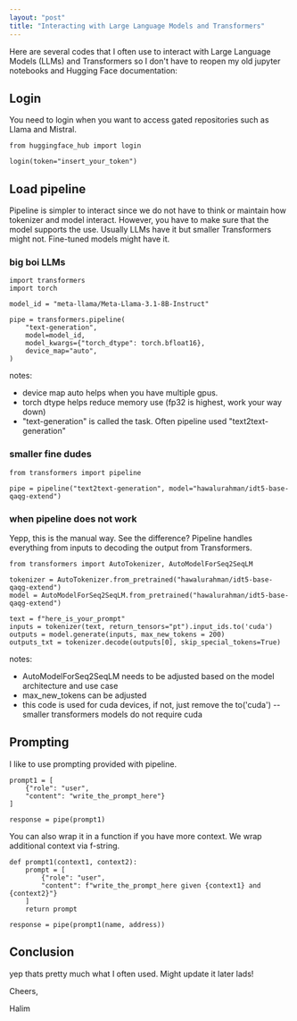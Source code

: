 ```yaml
---
layout: "post"
title: "Interacting with Large Language Models and Transformers"
---
```


Here are several codes that I often use to interact with Large Language Models (LLMs) and Transformers so I don't have to reopen my old jupyter notebooks and Hugging Face documentation:

## Login

You need to login when you want to access gated repositories such as Llama and Mistral. 

```
from huggingface_hub import login

login(token="insert_your_token")
```

## Load pipeline

Pipeline is simpler to interact since we do not have to think or maintain how tokenizer and model interact. However, you have to make sure that the model supports the use. Usually LLMs have it but smaller Transformers might not. Fine-tuned models might have it.

### big boi LLMs

```
import transformers
import torch

model_id = "meta-llama/Meta-Llama-3.1-8B-Instruct"

pipe = transformers.pipeline(
    "text-generation",
    model=model_id,
    model_kwargs={"torch_dtype": torch.bfloat16},
    device_map="auto",
)
```

notes:
- device map auto helps when you have multiple gpus.
- torch dtype helps reduce memory use (fp32 is highest, work your way down)
- "text-generation" is called the task. Often pipeline used "text2text-generation"

### smaller fine dudes

```
from transformers import pipeline

pipe = pipeline("text2text-generation", model="hawalurahman/idt5-base-qaqg-extend")
```

### when pipeline does not work

Yepp, this is the manual way. See the difference? Pipeline handles everything from inputs to decoding the output from Transformers. 

```
from transformers import AutoTokenizer, AutoModelForSeq2SeqLM

tokenizer = AutoTokenizer.from_pretrained("hawalurahman/idt5-base-qaqg-extend")
model = AutoModelForSeq2SeqLM.from_pretrained("hawalurahman/idt5-base-qaqg-extend")

text = f"here_is_your_prompt"
inputs = tokenizer(text, return_tensors="pt").input_ids.to('cuda')
outputs = model.generate(inputs, max_new_tokens = 200)
outputs_txt = tokenizer.decode(outputs[0], skip_special_tokens=True)
```
notes:
- AutoModelForSeq2SeqLM needs to be adjusted based on the model architecture and use case
- max_new_tokens can be adjusted
- this code is used for cuda devices, if not, just remove the to('cuda') -- smaller transformers models do not require cuda

## Prompting

I like to use prompting provided with pipeline. 

```
prompt1 = [
    {"role": "user", 
    "content": "write_the_prompt_here"}
]

response = pipe(prompt1)
```

You can also wrap it in a function if you have more context. We wrap additional context via f-string. 

```
def prompt1(context1, context2):
    prompt = [
        {"role": "user", 
        "content": f"write_the_prompt_here given {context1} and {context2}"}
    ]
    return prompt

response = pipe(prompt1(name, address))
```

## Conclusion

yep thats pretty much what I often used. Might update it later lads!

Cheers,

Halim